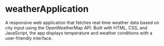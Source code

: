 # weatherApplication
A responsive web application that fetches real-time weather data based on city input using the OpenWeatherMap API. Built with HTML, CSS, and JavaScript, the app displays temperature and weather conditions with a user-friendly interface.
